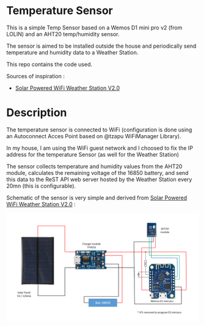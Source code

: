 Temperature Sensor
=================

This is a simple Temp Sensor based on a Wemos D1 mini pro v2 (from LOLIN) and an AHT20 temp/humidity sensor.

The sensor is aimed to be installed outside the house and periodically send
temperature and humidity data to a Weather Station.

This repo contains the code used.

Sources of inspiration : 

* [Solar Powered WiFi Weather Station V2.0](https://www.instructables.com/Solar-Powered-WiFi-Weather-Station-V20/)

# Description

The temperature sensor is connected to WiFi (configuration is done using an Autoconnect Acces Point based on 
@tzapu WiFiManager Library). 

In my house, I am using the WiFi guest network and I choosed to fix the IP address for the temperature Sensor (as well for the Weather Station)

The sensor collects temperature and humidity values from the AHT20 module, calculates the remaining voltage
of the 16850 battery, and send this data to the ReST API web server hosted by the Weather Station every 20mn (this is
configurable).

Schematic of the sensor is very simple and derived from  [Solar Powered WiFi Weather Station V2.0](https://www.instructables.com/Solar-Powered-WiFi-Weather-Station-V20/) :

![Temperature Sensor schematics](images/schematic.png)
